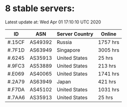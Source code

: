 # 8 stable servers:

Latest update at: Wed Apr 01 17:10:10 UTC 2020

| ID | ASN | Server Country | Online |
| -- | --- | -------------- | ------ |
| #.15CF | AS49392 | Russia | 1757 hrs |
| #.7F1D | AS63949 | Singapore | 3005 hrs |
| #.6245 | AS35913 | United States | 25 hrs |
| #.9FC3 | AS53889 | United States | 213 hrs |
| #.E069 | AS40065 | United States | 1741 hrs |
| #.2A79 | AS63949 | Japan | 421 hrs |
| #.F7DA | AS45102 | United States | 1031 hrs |
| #.7AA6 | AS35913 | United States | 25 hrs |

